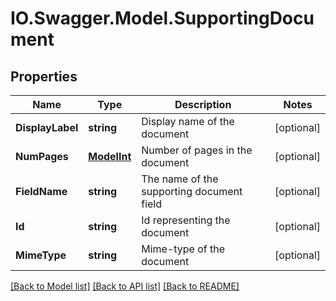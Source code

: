 # IO.Swagger.Model.SupportingDocument
## Properties

Name | Type | Description | Notes
------------ | ------------- | ------------- | -------------
**DisplayLabel** | **string** | Display name of the document | [optional] 
**NumPages** | [**ModelInt**](ModelInt.md) | Number of pages in the document | [optional] 
**FieldName** | **string** | The name of the supporting document field | [optional] 
**Id** | **string** | Id representing the document | [optional] 
**MimeType** | **string** | Mime-type of the document | [optional] 

[[Back to Model list]](../README.md#documentation-for-models) [[Back to API list]](../README.md#documentation-for-api-endpoints) [[Back to README]](../README.md)

